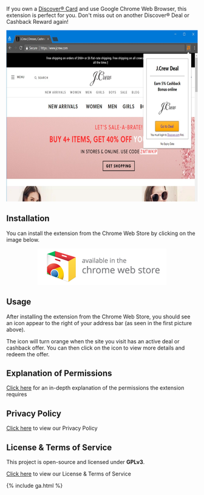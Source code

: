 <link rel="shortcut icon" type="image/x-icon" href="favicon.ico?">

If you own a [Discover® Card](https://www.discover.com/) and use Google Chrome Web Browser, this extension is perfect for you. Don't miss out on another Discover® Deal or Cashback Reward again!

<p align="center">
    <img src="img/screenshots/jcrew.jpg" width="654" height="450" alt="Screenshot of extension in use" />
</p>

## Installation

You can install the extension from the Chrome Web Store by clicking on the image below.

<p align="center">
    <a href="https://chrome.google.com/webstore/detail/discover%C2%AE-deals-and-cashb/ndgeljpfnjlnmbgekhjkchhhgoiipnfi">
        <img src="img/promo/web-store-badge.png" alt="Click here to view the extension in the Chrome Web Store" />
    </a>
</p>

## Usage

After installing the extension from the Chrome Web Store, you should see an icon appear to the right of your address bar (as seen in the first picture above).

The icon will turn orange when the site you visit has an active deal or cashback offer. You can then click on the icon to view more details and redeem the offer.

## Explanation of Permissions

[Click here](permissions.md) for an in-depth explanation of the permissions the extension requires

## Privacy Policy

[Click here](privacy-policy.md) to view our Privacy Policy

## License & Terms of Service

This project is open-source and licensed under **GPLv3**.

[Click here](license-and-tos.md) to view our License & Terms of Service



<script type="application/ld+json">
{
    "@context": "http://schema.org",
    "@type": "ItemPage",
    "name": "Discover® Deals and Cashback Rewards Notifier",
    "alternateName": "Discover® Cashback Rewards",
    "breadcrumb": "Tejasvi Nareddy > Discover® Cashback Rewards",
    "description": "An open-source chrome extension that shows a notification when visiting sites that qualify for Discover® Deals or Cashback Rewards.",
    "url": "http://www.tejunareddy.com/discover-rewards-notifier/",
    "license": "https://github.com/nareddyt/discover-rewards-notifier/blob/master/LICENSE",
    "keywords": [
        "chrome extension",
        "discover card",
        "shopping",
        "discover deals",
        "cashback",
        "open source",
        "beginner friendly"
    ],
    "significantLinks": [
        "http://www.tejunareddy.com"
    ],
    "mainEntity": {
        "@context": "http://schema.org",
        "@type": "WebApplication",
        "applicationCategory": "Chrome Extension",
        "applicationSubCategory": "Shopping",
        "browserRequirements": "Requires Google Chrome",
        "countriesSupported": "us",
        "discussionUrl": "https://github.com/nareddyt/discover-rewards-notifier/issues",
        "downloadUrl": "https://github.com/nareddyt/discover-rewards-notifier/releases",
        "installUrl": "https://chrome.google.com/webstore/detail/discover%C2%AE-deals-and-cashb/ndgeljpfnjlnmbgekhjkchhhgoiipnfi",
        "name": "Discover® Deals and Cashback Rewards Notifier",
        "url": "http://www.tejunareddy.com/discover-rewards-notifier/",
        "author": {
            "@type": "Person",
            "alternateName": "Teju Nareddy",
            "birthDate": "1997-04-12",
            "email": "tejunareddy@gmail.com",
            "familyName": "Nareddy",
            "gender": "Male",
            "givenName": "Tejasvi",
            "image": "https://avatars2.githubusercontent.com/u/11142171?v=3&u=0f1186936d22a64c1be71af7a589603923307b82&s=400",
            "jobTitle": "Student, Software Engineer",
            "url": "http://www.tejunareddy.com",
            "sameAs": [
                "https://github.com/nareddyt",
                "http://www.linkedin.com/in/tejasvinareddyteju",
                "http://plus.google.com/+TejasviNareddyTeju"
            ]
        },
        "aggregateRating": {
            "@type": "AggregateRating",
            "ratingValue": "5.0",
            "reviewCount": "2",
            "url": "https://chrome.google.com/webstore/detail/discover%C2%AE-deals-and-cashb/ndgeljpfnjlnmbgekhjkchhhgoiipnfi/reviews"
        },
        "offers": {
            "price": "0.00",
            "priceCurrency": "USD",
            "url": "https://chrome.google.com/webstore/detail/discover%C2%AE-deals-and-cashb/ndgeljpfnjlnmbgekhjkchhhgoiipnfi"
        }
    }
}
</script>

{% include ga.html %}